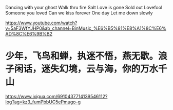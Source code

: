 Dancing with your ghost
Walk thru fire
Salt
Love is gone
Sold out
Lovefool
Someone you loved
Can we kiss forever
One day
Let me down slowly

https://www.youtube.com/watch?v=5aF3WfYJHP0&ab_channel=BinMusic_%E6%B5%81%E8%A1%8C%E6%AD%8C%E6%9B%B2

# 少年，飞鸟和蝉，执迷不悟，燕无歇。浪子闲话，迷失幻境，云与海，你的万水千山
https://www.ixigua.com/6910437714139546112?logTag=kz3_fumPbbUC5ePmugo-g
